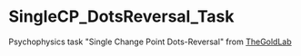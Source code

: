 # SingleCP_DotsReversal_Task
Psychophysics task "Single Change Point Dots-Reversal" from [TheGoldLab](https://github.com/TheGoldLab)
